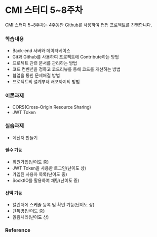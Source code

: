 # CMI 스터디 5~8주차

CMI 스터디 5~8주차는 4주동안 Github를 사용하여 협업 프로젝트를 진행합니다.

### 학습내용

- Back-end 서버와 데이터베이스
- Git과 Github를 사용하여 프로젝트에 Contribute하는 방법
- 프로젝트 관련 문서를 관리하는 방법
- 코드 컨벤션을 정하고 코드리뷰를 통해 코드를 개선하는 방법
- 협업을 통한 문제해결 방법
- 프로젝트의 설계부터 배포까지의 방법

### 이론과제
- CORS(Cross-Origin Resource Sharing)
- JWT Token
### 실습과제

- 메신저 만들기
#### 필수 기능
- 회원가입(난이도 중)
- JWT Token을 사용한 로그인(난이도 상)
- 가입된 사용자 목록(난이도 중)
- SocktIO를 활용하여 채팅(난이도 중)

#### 선택 기능
- 캘린더에 스케줄 등록 및 확인 기능(난이도 상)
- 단톡방(난이도 중)
- 읽음처리(난이도 상)

### Reference

